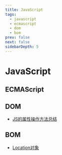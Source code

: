 ```yaml
---
title: JavaScript
tags: 
  - javascript
  - ecmascript
  - dom
  - bom
prev: false
next: false
sidebarDepth: 5
---
```

# JavaScript

## ECMAScript

## DOM
- [JS的属性操作方法总结](./DOM/01attr.md)
## BOM
- [Location对象](./BOM/01location.md)

<Vssue :options="{ locale: 'zh' }"/>